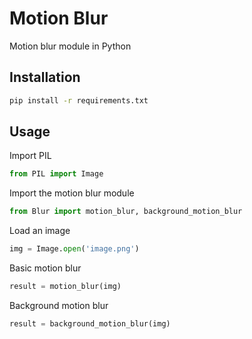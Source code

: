 # Motion Blur
Motion blur module in Python

## Installation
```bash
pip install -r requirements.txt
```

## Usage
Import PIL
```python
from PIL import Image
```
Import the motion blur module
```python
from Blur import motion_blur, background_motion_blur
```
Load an image
```python
img = Image.open('image.png')
```
Basic motion blur
```python
result = motion_blur(img)
```
Background motion blur
```python
result = background_motion_blur(img)
```
